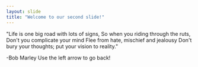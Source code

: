 ```yaml
---
layout: slide
title: "Welcome to our second slide!"
---
```

"Life is one big road with lots of signs,
So when you riding through the ruts,
Don't you complicate your mind
Flee from hate, mischief and jealousy
Don't bury your thoughts; put your vision to reality."

-Bob Marley
Use the left arrow to go back!
